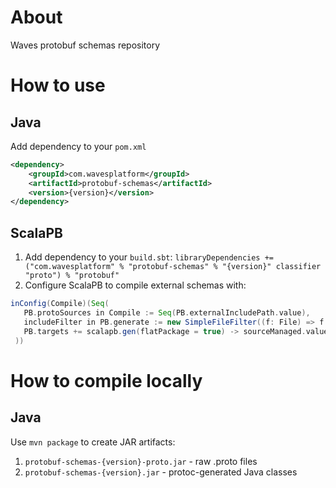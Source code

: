 # About
Waves protobuf schemas repository

# How to use
## Java
Add dependency to your `pom.xml`
```xml
<dependency>
    <groupId>com.wavesplatform</groupId>
    <artifactId>protobuf-schemas</artifactId>
    <version>{version}</version>
</dependency>
```
## ScalaPB
1. Add dependency to your `build.sbt`: 
    `libraryDependencies += ("com.wavesplatform" % "protobuf-schemas" % "{version}" classifier "proto") % "protobuf"`
2. Configure ScalaPB to compile external schemas with:
```scala
inConfig(Compile)(Seq(
   PB.protoSources in Compile := Seq(PB.externalIncludePath.value),
   includeFilter in PB.generate := new SimpleFileFilter((f: File) => f.getName.endsWith(".proto") && f.getParent.endsWith("waves")),
   PB.targets += scalapb.gen(flatPackage = true) -> sourceManaged.value
 ))		 
```

# How to compile locally
## Java
Use `mvn package` to create JAR artifacts:
1. `protobuf-schemas-{version}-proto.jar` - raw .proto files
2. `protobuf-schemas-{version}.jar` - protoc-generated Java classes

